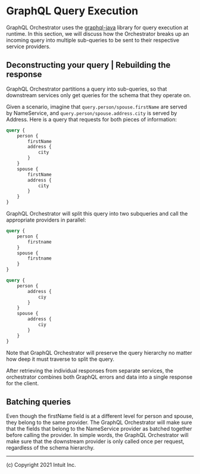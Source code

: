 # GraphQL Query Execution

GraphQL Orchestrator uses the [graphql-java](https://github.com/graphql-java/graphql-java) library for query execution at runtime. In this section, we will discuss how
the Orchestrator breaks up an incoming query into multiple sub-queries to be sent to their respective service providers.

## Deconstructing your query | Rebuilding the response

GraphQL Orchestrator partitions a query into sub-queries, so that downstream services only get queries for the schema that they operate on.

Given a scenario, imagine that `query.person/spouse.firstName` are served by NameService, and `query.person/spouse.address.city` is
served by Address. Here is a query that requests for both pieces of information:

```graphql
query {
    person {
        firstName
        address {
            city
        }
    }
    spouse {
        firstName
        address {
            city
        }
    }
}
```

GraphQL Orchestrator will split this query into two subqueries and call the appropriate providers in parallel:

```graphql
query {
    person {
        firstname
    }
    spouse {
        firstname
    }
}

query {
    person {
        address {
            ciy
        }
    }
    spouse {
        address {
            ciy
        }
    }
}
```

Note that GraphQL Orchestrator will preserve the query hierarchy no matter how deep it must traverse to split the query.

After retrieving the individual responses from separate services, the orchestrator combines both GraphQL errors and data
into a single response for the client.

##  Batching queries

Even though the firstName field is at a different level for person and spouse, they belong to the same provider.
The GraphQL Orchestrator will make sure that the fields that belong to the NameService provider as batched together
before calling the provider. In simple words,  the GraphQL Orchestrator will make sure that the downstream provider
is only called once per request, regardless of the schema hierarchy.

------------------------------
(c) Copyright 2021 Intuit Inc.
